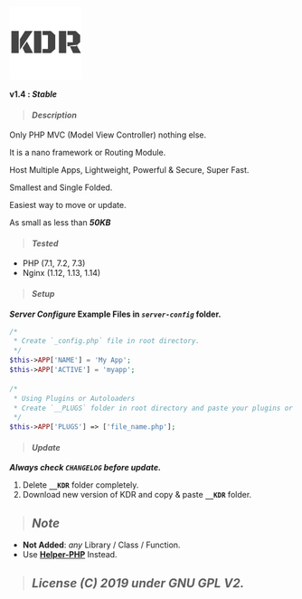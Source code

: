 ![KDR](_default/assets/favicon.png?raw=true "KDR")

**v1.4 : _Stable_**


> #### _Description_

Only PHP MVC (Model View Controller) nothing else. 

It is a nano framework or Routing Module.

Host Multiple Apps, Lightweight, Powerful & Secure, Super Fast.

Smallest and Single Folded.

Easiest way to move or update.

As small as less than **_50KB_**


> #### _Tested_

- PHP (7.1, 7.2, 7.3)
- Nginx (1.12, 1.13, 1.14)


> #### _Setup_

**_Server Configure_ Example Files in **_`server-config`_** folder.**

```php
/*
 * Create `_config.php` file in root directory.
 */
$this->APP['NAME'] = 'My App';
$this->APP['ACTIVE'] = 'myapp';

/*
 * Using Plugins or Autoloaders
 * Create `__PLUGS` folder in root directory and paste your plugins or autoloads
 */
$this->APP['PLUGS'] => ['file_name.php'];
```


> #### _Update_

**_Always check _`CHANGELOG`_ before update._**
1. Delete **`__KDR`** folder completely.
2. Download new version of KDR and copy & paste **`__KDR`** folder.


> ## _Note_

- **Not Added**: _any_ Library / Class / Function.
- Use <a href="https://github.com/krishnaTORQUE/Helper-PHP" target="_blank">**Helper-PHP**</a> Instead.


> ## _License (C) 2019 under GNU GPL V2._
